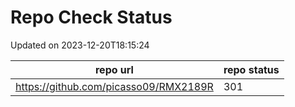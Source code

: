 # Repo Check Status

Updated on 2023-12-20T18:15:24

| repo url | repo status |
| -------- | -------- | 
|  https://github.com/picasso09/RMX2189R |  301 |
